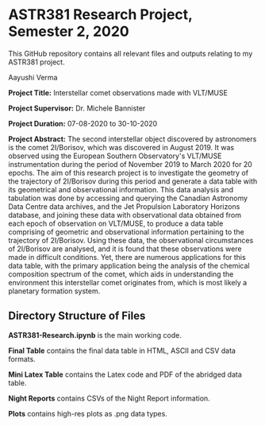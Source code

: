 # ASTR381 Research Project, Semester 2, 2020
This GitHub repository contains all relevant files and outputs relating to my ASTR381 project.

Aayushi Verma

**Project Title:** Interstellar comet observations made with VLT/MUSE 

**Project Supervisor:** Dr. Michele Bannister 

**Project Duration:** 07-08-2020 to 30-10-2020

**Project Abstract:** The second interstellar object discovered by astronomers is the comet 2I/Borisov, which was discovered
in August 2019. It was observed using the European Southern Observatory's VLT/MUSE
instrumentation during the period of November 2019 to March 2020 for 20 epochs. The aim of this
research project is to investigate the geometry of the trajectory of 2I/Borisov during this period and
generate a data table with its geometrical and observational information. This data analysis and
tabulation was done by accessing and querying the Canadian Astronomy Data Centre data archives,
and the Jet Propulsion Laboratory Horizons database, and joining these data with observational
data obtained from each epoch of observation on VLT/MUSE, to produce a data table comprising
of geometric and observational information pertaining to the trajectory of 2I/Borisov. Using these
data, the observational circumstances of 2I/Borisov are analysed, and it is found that these observations
were made in difficult conditions. Yet, there are numerous applications for this data table,
with the primary application being the analysis of the chemical composition spectrum of the comet,
which aids in understanding the environment this interstellar comet originates from, which is most
likely a planetary formation system.

## Directory Structure of Files

**ASTR381-Research.ipynb** is the main working code.

**Final Table** contains the final data table in HTML, ASCII and CSV data formats.

**Mini Latex Table** contains the Latex code and PDF of the abridged data table.

**Night Reports** contains CSVs of the Night Report information.

**Plots** contains high-res plots as .png data types.
